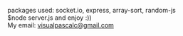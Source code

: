 packages used: socket.io, express, array-sort, random-js <br>
$node server.js and enjoy :)) <br>
My email: visualpascalc@gmail.com
